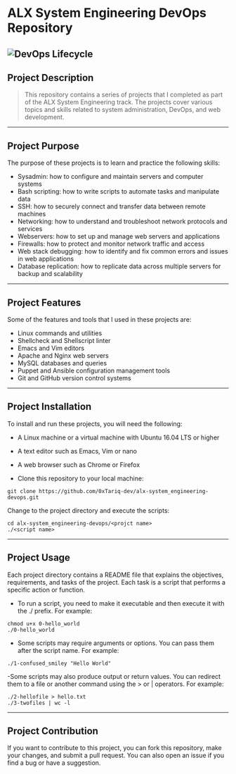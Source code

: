 # ALX System Engineering DevOps Repository

![DevOps Lifecycle](https://www.vlrtraining.in/wp-content/uploads/2020/10/logo-devops-300x343.png)
----------------------------
## Project Description

> This repository contains a series of projects that I completed as part of the ALX System Engineering track. The projects cover various topics and skills related to system administration, DevOps, and web development.
----------------------------
## Project Purpose

The purpose of these projects is to learn and practice the following skills:

- Sysadmin: how to configure and maintain servers and computer systems
- Bash scripting: how to write scripts to automate tasks and manipulate data
- SSH: how to securely connect and transfer data between remote machines
- Networking: how to understand and troubleshoot network protocols and services
- Webservers: how to set up and manage web servers and applications
- Firewalls: how to protect and monitor network traffic and access
- Web stack debugging: how to identify and fix common errors and issues in web applications
- Database replication: how to replicate data across multiple servers for backup and scalability
----------------------------
## Project Features

Some of the features and tools that I used in these projects are:

- Linux commands and utilities
- Shellcheck and Shellscript linter
- Emacs and Vim editors
- Apache and Nginx web servers
- MySQL databases and queries 
- Puppet and Ansible configuration management tools
- Git and GitHub version control systems
----------------------------
## Project Installation

To install and run these projects, you will need the following:

- A Linux machine or a virtual machine with Ubuntu 16.04 LTS or higher 
- A text editor such as Emacs, Vim or nano
- A web browser such as Chrome or Firefox

- Clone this repository to your local machine:

```
git clone https://github.com/0xTariq-dev/alx-system_engineering-devops.git
```

Change to the project directory and execute the scripts:

```
cd alx-system_engineering-devops/<projct name>
./<script name>
```

----------------------------
## Project Usage

Each project directory contains a README file that explains the objectives, requirements, and tasks of the project. Each task is a script that performs a specific action or function.

- To run a script, you need to make it executable and then execute it with the ./ prefix. For example:

```
chmod u+x 0-hello_world
./0-hello_world
```

- Some scripts may require arguments or options. You can pass them after the script name. For example:

```
./1-confused_smiley "Hello World"
```

-Some scripts may also produce output or return values. You can redirect them to a file or another command using the > or | operators. For example:

```
./2-hellofile > hello.txt
./3-twofiles | wc -l
```

----------------------------
## Project Contribution

If you want to contribute to this project, you can fork this repository, make your changes, and submit a pull request. You can also open an issue if you find a bug or have a suggestion.
